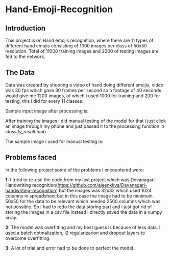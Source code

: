 # Hand-Emoji-Recognition

## Introduction
This project is on Hand emojis recognition, where there are 11 types of different hand emojis consisting of 1000 images per class of 50x50 resolution. Total of 11000 training images and 2200 of testing images are fed to the network.

## The Data
Data was created by shooting a video of hand doing different emojis, video was 30 fps which gave 30 frames per second so a footage of 40 seconds would give me 1200 images, of which i used 1000 for training and 200 for testing, this i did for every 11 classes.

Sample input image after processing is:

After training the images i did manual testing of the model for that i just click an image through my phone and just passed it to the processing function in *classify_result.ipnb*.

The sample image i used for manual testing is:

## Problems faced
In the following project some of the problems i encountered were:

**1:** I tried to re-use the code from my last project which was Devanagari Handwriting recognition(https://github.com/ajeenkkya/Devanagari-handwriting-recognition) but the images was 32x32 which used 1024 columns in spreadsheet but in this case the image had to be minimum 50x50 for the data to be relevant which needed 2500 columns which was not possible. So I had to redo the data storing part and i just got rid of storing the images in a csv file instead i directly saved the data in a numpy array.

**2:** The model was overfitting and my best guess is because of less data. I used a batch notmalization, l2 regularizarion and dropout layers to overcome overfitting.

**3:** A lot of trial and error had to be done to perfect the model.
